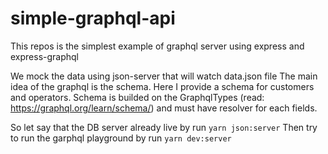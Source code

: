 # simple-graphql-api
This repos is the simplest example of graphql server using express and express-graphql

We mock the data using json-server that will watch data.json file
The main idea of the graphql is the schema. Here I provide a schema for customers and operators.
Schema is builded on the GraphqlTypes (read: https://graphql.org/learn/schema/)
and must have resolver for each fields.

So let say that the DB server already live by run ```yarn json:server```
Then try to run the garphql playground by run ```yarn dev:server```



